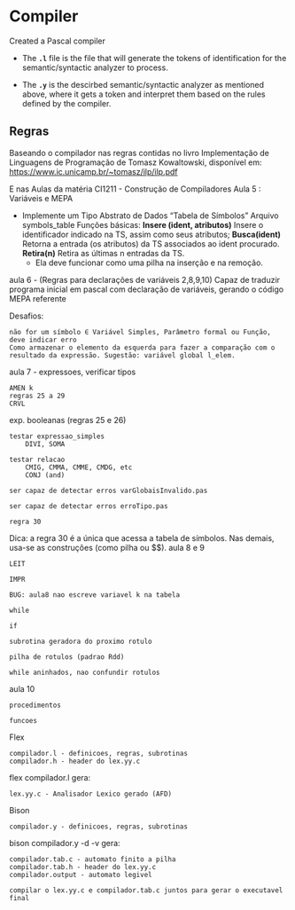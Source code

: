 # Compiler

Created a Pascal compiler

- The **`.l`** file is the file that will generate the tokens of identification for the semantic/syntactic analyzer to process. 

- The **`.y`** is the descirbed semantic/syntactic analyzer as mentioned above, where it gets a token and interpret them based on the rules defined by the compiler.


## Regras 
Baseando o compilador nas regras contidas no livro Implementação de Linguagens de Programação de Tomasz Kowaltowski, disponível em: 
https://www.ic.unicamp.br/~tomasz/ilp/ilp.pdf

E nas Aulas da matéria CI1211 - Construção de Compiladores 
Aula 5 : Variáveis e MEPA
 - Implemente um Tipo Abstrato de Dados “Tabela de Símbolos”
Arquivo symbols_table
    Funções básicas:
        __Insere (ident, atributos)__ Insere o identificador indicado na TS,
        assim como seus atributos;
        __Busca(ident)__ Retorna a entrada (os atributos) da TS
        associados ao ident procurado.
        __Retira(n)__ Retira as últimas n entradas da TS.
    - Ela deve funcionar como uma pilha na inserção e na remoção.

aula 6 - (Regras para declarações de variáveis 2,8,9,10)
    Capaz de traduzir programa inicial em pascal com declaração de variáveis, gerando o código MEPA referente

Desafios:

    não for um símbolo ∈ Variável Simples, Parâmetro formal ou Função, deve indicar erro
    Como armazenar o elemento da esquerda para fazer a comparação com o resultado da expressão. Sugestão: variável global l_elem.

aula 7 - expressoes, verificar tipos

    AMEN k
    regras 25 a 29
    CRVL

exp. booleanas (regras 25 e 26)

    testar expressao_simples
        DIVI, SOMA

    testar relacao
        CMIG, CMMA, CMME, CMDG, etc
        CONJ (and)

    ser capaz de detectar erros varGlobaisInvalido.pas

    ser capaz de detectar erros erroTipo.pas

    regra 30

Dica: a regra 30 é a única que acessa a tabela de símbolos. Nas demais, usa-se as construções (como pilha ou $$).
aula 8 e 9

    LEIT

    IMPR

    BUG: aula8 nao escreve variavel k na tabela

    while

    if

    subrotina geradora do proximo rotulo

    pilha de rotulos (padrao Rdd)

    while aninhados, nao confundir rotulos

aula 10

    procedimentos

    funcoes

Flex

    compilador.l - definicoes, regras, subrotinas
    compilador.h - header do lex.yy.c

flex compilador.l gera:

    lex.yy.c - Analisador Lexico gerado (AFD)

Bison

    compilador.y - definicoes, regras, subrotinas

bison compilador.y -d -v gera:

    compilador.tab.c - automato finito a pilha
    compilador.tab.h - header do lex.yy.c
    compilador.output - automato legivel

    compilar o lex.yy.c e compilador.tab.c juntos para gerar o executavel final








